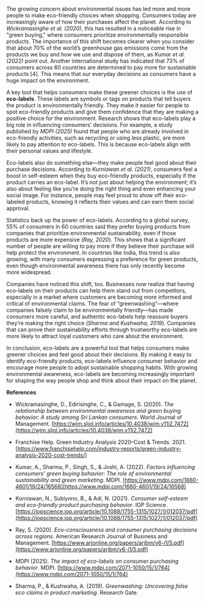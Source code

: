 The growing concern about environmental issues has led more and more people to make eco-friendly choices when shopping. Consumers today are increasingly aware of how their purchases affect the planet. According to _Wickramasinghe et al. (2020)_, this has resulted in a noticeable rise in "green buying," where consumers prioritize environmentally responsible products. The importance of this shift becomes clearer when you consider that about 70% of the world’s greenhouse gas emissions come from the products we buy and how we use and dispose of them, as _Kumar et al. (2022)_ point out. Another international study has indicated that 73% of consumers across 60 countries are determined to pay more for sustainable products [4]. This means that our everyday decisions as consumers have a huge impact on the environment.

A key tool that helps consumers make these greener choices is the use of **eco-labels**. These labels are symbols or tags on products that tell buyers the product is environmentally friendly. They make it easier for people to spot eco-friendly products and give them confidence that they are making a positive choice for the environment. Research shows that eco-labels play a big role in influencing consumers’ decisions. For example, a study published by _MDPI (2025)_ found that people who are already involved in eco-friendly activities, such as recycling or using less plastic, are more likely to pay attention to eco-labels. This is because eco-labels align with their personal values and lifestyle.

Eco-labels also do something else—they make people feel good about their purchase decisions. According to _Kurniawan et al. (2021)_, consumers feel a boost in self-esteem when they buy eco-friendly products, especially if the product carries an eco-label. It’s not just about helping the environment; it’s also about feeling like you’re doing the right thing and even enhancing your social image. For instance, people may feel proud to show off their eco-labeled products, knowing it reflects their values and can earn them social approval.

Statistics back up the power of eco-labels. According to a global survey, 55% of consumers in 60 countries said they prefer buying products from companies that prioritize environmental sustainability, even if those products are more expensive (_Ray, 2020_). This shows that a significant number of people are willing to pay more if they believe their purchase will help protect the environment. In countries like India, this trend is also growing, with many consumers expressing a preference for green products, even though environmental awareness there has only recently become more widespread.

Companies have noticed this shift, too. Businesses now realize that having eco-labels on their products can help them stand out from competitors, especially in a market where customers are becoming more informed and critical of environmental claims. The fear of “greenwashing”—where companies falsely claim to be environmentally friendly—has made consumers more careful, and authentic eco-labels help reassure buyers they’re making the right choice (_Sharma and Kushwaha, 2019_). Companies that can prove their sustainability efforts through trustworthy eco-labels are more likely to attract loyal customers who care about the environment.

In conclusion, eco-labels are a powerful tool that helps consumers make greener choices and feel good about their decisions. By making it easy to identify eco-friendly products, eco-labels influence consumer behavior and encourage more people to adopt sustainable shopping habits. With growing environmental awareness, eco-labels are becoming increasingly important for shaping the way people shop and think about their impact on the planet.

**References**

- Wickramasinghe, D., Edirisinghe, C., & Gamage, S. (2020). _The relationship between environmental awareness and green buying behavior: A study among Sri Lankan consumers_. World Journal of Management. [https://wjm.sljol.info/articles/10.4038/wjm.v11i2.7472](https://wjm.sljol.info/articles/10.4038/wjm.v11i2.7472)

- Franchise Help. Green Industry Analysis 2020–Cost & Trends. 2021.[https://www.franchisehelp.com/industry-reports/green-industry-analysis-2020-cost-trends/]

- Kumar, A., Sharma, P., Singh, S., & Joshi, A. (2022). _Factors influencing consumers’ green buying behavior: The role of environmental sustainability and green marketing_. MDPI. [https://www.mdpi.com/1660-4601/19/24/16568](https://www.mdpi.com/1660-4601/19/24/16568)

- Kurniawan, N., Subiyono, B., & Adi, N. (2021). _Consumer self-esteem and eco-friendly product purchasing behavior_. IOP Science. [https://iopscience.iop.org/article/10.1088/1755-1315/1027/1/012037/pdf](https://iopscience.iop.org/article/10.1088/1755-1315/1027/1/012037/pdf)

- Ray, S. (2020). _Eco-consciousness and consumer purchasing decisions across regions_. American Research Journal of Business and Management. [https://www.arjonline.org/papers/arjbm/v6-i1/5.pdf](https://www.arjonline.org/papers/arjbm/v6-i1/5.pdf)

- MDPI (2025). _The impact of eco-labels on consumer purchasing behavior_. MDPI. [https://www.mdpi.com/2071-1050/15/1/764](https://www.mdpi.com/2071-1050/15/1/764)

- Sharma, P., & Kushwaha, A. (2019). _Greenwashing: Uncovering false eco claims in product marketing_. Research Gate.
